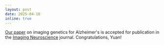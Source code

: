 ```yaml
---
layout: post
date: 2025-04-16
inline: true
---
```


[Our paper](https://direct.mit.edu/imag/article/doi/10.1162/imag_a_00580/128949) on imaging genetics for Alzheimer's is accepted for publication in the [Imaging Neuroscience](https://direct.mit.edu/imag) journal. Congratulations, Yuan!
